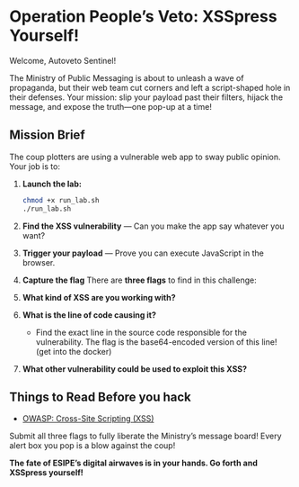 # Operation People’s Veto: XSSpress Yourself!
Welcome, Autoveto Sentinel!

The Ministry of Public Messaging is about to unleash a wave of propaganda, but their web team cut corners and left a script-shaped hole in their defenses. Your mission: slip your payload past their filters, hijack the message, and expose the truth—one pop-up at a time!

## Mission Brief

The coup plotters are using a vulnerable web app to sway public opinion. Your job is to:

1. **Launch the lab:**
	```sh
	chmod +x run_lab.sh
	./run_lab.sh
	```
2. **Find the XSS vulnerability** — Can you make the app say whatever you want?
3. **Trigger your payload** — Prove you can execute JavaScript in the browser.
4. **Capture the flag**
There are **three flags** to find in this challenge:

1. **What kind of XSS are you working with?**
2. **What is the line of code causing it?**
	- Find the exact line in the source code responsible for the vulnerability. The flag is the base64-encoded version of this line! (get into the docker)
3. **What other vulnerability could be used to exploit this XSS?**



## Things to Read Before you hack

- [OWASP: Cross-Site Scripting (XSS)](https://owasp.org/www-community/attacks/xss/)

Submit all three flags to fully liberate the Ministry’s message board!
Every alert box you pop is a blow against the coup!

**The fate of ESIPE’s digital airwaves is in your hands. Go forth and XSSpress yourself!**
